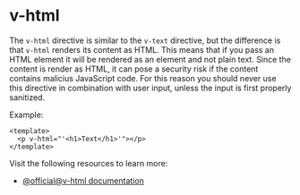 # v-html

The `v-html` directive is similar to the `v-text` directive, but the difference is that `v-html` renders its content as HTML. This means that if you pass an HTML element it will be rendered as an element and not plain text. Since the content is render as HTML, it can pose a security risk if the content contains malicius JavaScript code. For this reason you should never use this directive in combination with user input, unless the input is first properly sanitized.

Example:
```vue
<template>
  <p v-html="'<h1>Text</h1>'"></p>
</template>
```

Visit the following resources to learn more:

- [@official@v-html documentation](https://vuejs.org/api/built-in-directives.html#v-html)
